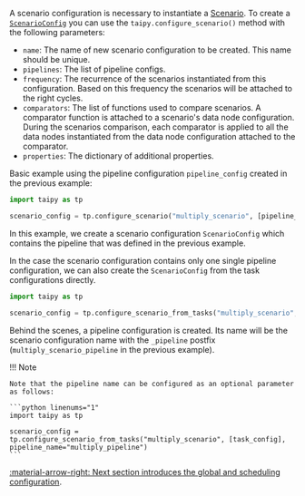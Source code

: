 A scenario configuration is necessary to instantiate a [Scenario](../concepts/scenario.md). To create a
[`ScenarioConfig`](../../../reference/#taipy.core.config.scenario_config.ScenarioConfig) you can use
the `taipy.configure_scenario()` method with the following parameters:

- `name`: The name of new scenario configuration to be created. This name should be unique.
- `pipelines`: The list of pipeline configs.
- `frequency`: The recurrence of the scenarios instantiated from this configuration. Based on this frequency
    the scenarios will be attached to the right cycles.
- `comparators`: The list of functions used to compare scenarios. A comparator function is attached to a scenario's
    data node configuration. During the scenarios comparison, each comparator is applied to all the
  data  nodes instantiated from the data node configuration attached to the comparator.
- `properties`: The dictionary of additional properties.

Basic example using the pipeline configuration `pipeline_config` created in the previous example:

```python linenums="1"
import taipy as tp

scenario_config = tp.configure_scenario("multiply_scenario", [pipeline_config])
```

In this example, we create a scenario configuration `ScenarioConfig` which contains the pipeline that was
defined in the previous example.

In the case the scenario configuration contains only one single pipeline configuration, we can also create the
`ScenarioConfig` from the task configurations directly.

```python linenums="1"
import taipy as tp

scenario_config = tp.configure_scenario_from_tasks("multiply_scenario", [task_config])
```

Behind the scenes, a pipeline configuration is created. Its name will be the scenario configuration name with the
`_pipeline` postfix (`multiply_scenario_pipeline` in the previous example).

!!! Note

    Note that the pipeline name can be configured as an optional parameter as follows:

    ```python linenums="1"
    import taipy as tp

    scenario_config = tp.configure_scenario_from_tasks("multiply_scenario", [task_config], pipeline_name="multiply_pipeline")
    ```
[:material-arrow-right: Next section introduces the global and scheduling configuration](global-config.md).
